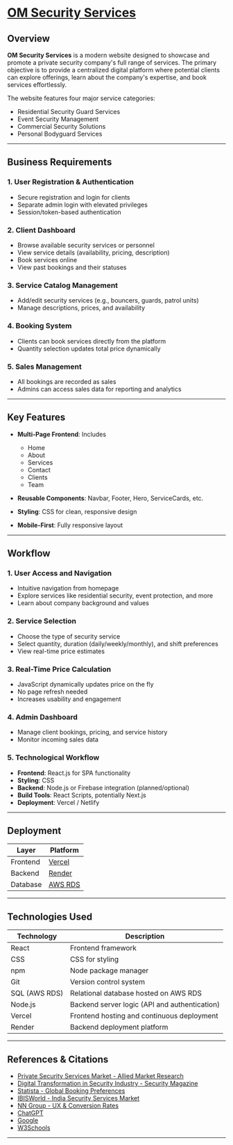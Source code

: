 
# [OM Security Services](https://client-rust-phi.vercel.app/)

##  Overview

**OM Security Services** is a modern website designed to showcase and promote a private security company's full range of services. The primary objective is to provide a centralized digital platform where potential clients can explore offerings, learn about the company's expertise, and book services effortlessly.

The website features four major service categories:
- Residential Security Guard Services  
- Event Security Management  
- Commercial Security Solutions  
- Personal Bodyguard Services  

---

##  Business Requirements

### 1. User Registration & Authentication
- Secure registration and login for clients  
- Separate admin login with elevated privileges  
- Session/token-based authentication

### 2. Client Dashboard
- Browse available security services or personnel  
- View service details (availability, pricing, description)  
- Book services online  
- View past bookings and their statuses

### 3. Service Catalog Management
- Add/edit security services (e.g., bouncers, guards, patrol units)  
- Manage descriptions, prices, and availability

### 4. Booking System
- Clients can book services directly from the platform  
- Quantity selection updates total price dynamically

### 5. Sales Management
- All bookings are recorded as sales  
- Admins can access sales data for reporting and analytics

---

##  Key Features

- **Multi-Page Frontend**: Includes  
  - Home  
  - About  
  - Services  
  - Contact  
  - Clients  
  - Team

- **Reusable Components**: Navbar, Footer, Hero, ServiceCards, etc.  
- **Styling**: CSS for clean, responsive design  
- **Mobile-First**: Fully responsive layout  

---

##  Workflow

### 1. User Access and Navigation
- Intuitive navigation from homepage  
- Explore services like residential security, event protection, and more  
- Learn about company background and values

### 2. Service Selection
- Choose the type of security service  
- Select quantity, duration (daily/weekly/monthly), and shift preferences  
- View real-time price estimates

### 3. Real-Time Price Calculation
- JavaScript dynamically updates price on the fly  
- No page refresh needed  
- Increases usability and engagement

### 4. Admin Dashboard
- Manage client bookings, pricing, and service history  
- Monitor incoming sales data

### 5. Technological Workflow
- **Frontend**: React.js for SPA functionality  
- **Styling**:  CSS  
- **Backend**: Node.js or Firebase integration (planned/optional)  
- **Build Tools**: React Scripts, potentially Next.js  
- **Deployment**: Vercel / Netlify

---

##  Deployment

| Layer       | Platform         |
|-------------|------------------|
| Frontend    | [Vercel](https://vercel.com/) | 
| Backend     | [Render](https://render.com/) |
| Database    | [AWS RDS](https://aws.amazon.com/rds/) |

---

##  Technologies Used

| Technology     | Description                                      |
|----------------|--------------------------------------------------|
| React          | Frontend framework                               |
| CSS            | CSS for styling          |
| npm            | Node package manager                             |
| Git            | Version control system                           |
| SQL (AWS RDS)  | Relational database hosted on AWS RDS            |
| Node.js        | Backend server logic (API and authentication)    |
| Vercel         | Frontend hosting and continuous deployment       |
| Render         | Backend deployment platform                      |


---

##  References & Citations

- [Private Security Services Market - Allied Market Research](https://www.alliedmarketresearch.com/private-security-services-market)  
- [Digital Transformation in Security Industry - Security Magazine](https://www.securitymagazine.com/articles/99310-digital-transformation-in-the-security-industry)  
- [Statista - Global Booking Preferences](https://www.statista.com/statistics/1108004/booking-method-preference-worldwide/)  
- [IBISWorld - India Security Services Market](https://www.ibisworld.com/india/market-research-reports/security-services-industry/)  
- [NN Group - UX & Conversion Rates](https://www.nngroup.com/articles/ux-conversion-rates/)  
- [ChatGPT](https://chat.openai.com/)  
- [Google](https://www.google.com/)  
- [W3Schools](https://www.w3schools.com/html/)

---

